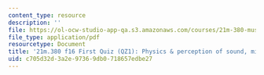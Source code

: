 ```yaml
---
content_type: resource
description: ''
file: https://ol-ocw-studio-app-qa.s3.amazonaws.com/courses/21m-380-music-and-technology-recording-techniques-and-audio-production-fall-2016/c705d32d3a2e97369db0718657edbe27_MIT21M_380F16_quiz_qz1.pdf
file_type: application/pdf
resourcetype: Document
title: '21m.380 f16 First Quiz (QZ1): Physics & perception of sound, microphones'
uid: c705d32d-3a2e-9736-9db0-718657edbe27
---
```

